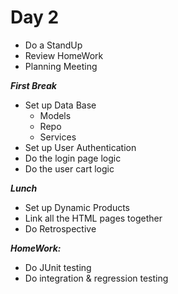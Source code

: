 # Day 2

- Do a StandUp
- Review HomeWork
- Planning Meeting

*__First Break__*


- Set up Data Base
    - Models
    - Repo
    - Services
- Set up User Authentication
- Do the login page logic
- Do the user cart logic


*__Lunch__*


- Set up Dynamic Products
- Link all the HTML pages together
- Do Retrospective

*__HomeWork:__*


- Do JUnit testing
- Do integration & regression testing
